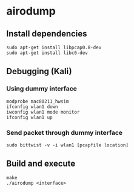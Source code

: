 # airodump
## Install dependencies
``` 
sudo apt-get install libpcap0.8-dev
sudo apt-get install libc6-dev
```

## Debugging (Kali)

### Using dummy interface
```
modprobe mac80211_hwsim
ifconfig wlan1 down
iwconfig wlan1 mode monitor
ifconfig wlan1 up
```

### Send packet through dummy interface
```
sudo bittwist -v -i wlan1 [pcapfile location]
```


## Build and execute
```
make
./airodump <interface>
```
